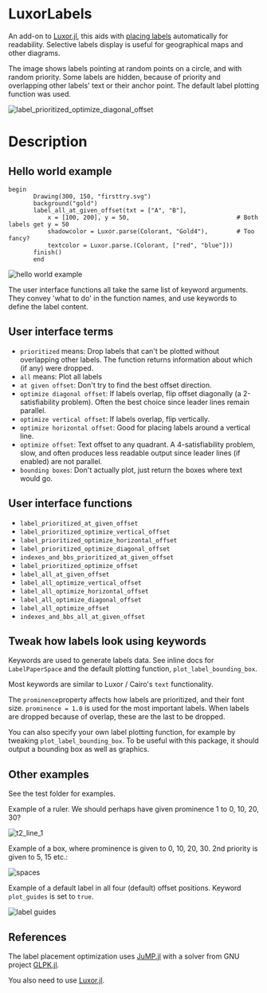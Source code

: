 # LuxorLabels
An add-on to [Luxor.jl](https://github.com/JuliaGraphics/Luxor.jl), this aids with [placing labels](https://en.wikipedia.org/wiki/Automatic_label_placement) automatically for readability. Selective labels display is useful for geographical maps and other diagrams.

The image shows labels pointing at random points on a circle, and with random priority. Some labels are hidden, because of priority and overlapping other labels' text or their anchor point. The default label plotting function was used.

<img src="resource/label_prioritized_optimize_diagonal_offset.svg" alt = "label_prioritized_optimize_diagonal_offset" style="display: inline-block; margin: 0 auto; max-width: 640px">


# Description

## Hello world example
```
begin
       Drawing(300, 150, "firsttry.svg")
       background("gold")
       label_all_at_given_offset(txt = ["A", "B"],
           x = [100, 200], y = 50,                              # Both labels get y = 50
           shadowcolor = Luxor.parse(Colorant, "Gold4"),        # Too fancy?
           textcolor = Luxor.parse.(Colorant, ["red", "blue"]))
       finish()
       end
```


<img src="resource/firsttry.svg" alt = "hello world example" style="display: inline-block; margin: 0 auto; max-width: 640px">


The user interface functions all take the same list of keyword arguments. They convey 'what to do' in the function names, and use keywords to define the label content.

## User interface terms

  - `prioritized` means: Drop labels that can't be plotted without overlapping other labels.
     The function returns information about which (if any) were dropped.
  - `all` means: Plot all labels
  - `at given offset`: Don't try to find the best offset direction.
  - `optimize diagonal offset`: If labels overlap, flip offset diagonally (a 2-satisfiability problem). Often the best choice since leader lines remain parallel.
  - `optimize vertical offset`: If  labels overlap, flip  vertically.
  - `optimize horizontal offset`: Good for placing labels around a vertical line.
  - `optimize offset`: Text offset to any quadrant. A 4-satisfiability problem, slow, and often produces less readable output since leader lines (if enabled) are not parallel.
  - `bounding boxes`: Don't actually plot, just return the boxes where text would go.


## User interface functions

- `label_prioritized_at_given_offset`
- `label_prioritized_optimize_vertical_offset`
- `label_prioritized_optimize_horizontal_offset`
- `label_prioritized_optimize_diagonal_offset`
- `indexes_and_bbs_prioritized_at_given_offset`
- `label_prioritized_optimize_offset`
- `label_all_at_given_offset`
- `label_all_optimize_vertical_offset`
- `label_all_optimize_horizontal_offset`
- `label_all_optimize_diagonal_offset`
- `label_all_optimize_offset`
- `indexes_and_bbs_all_at_given_offset`


## Tweak how labels look using keywords

Keywords are used to generate labels data. See inline docs for `LabelPaperSpace` and the default 
plotting function, `plot_label_bounding_box`.

Most keywords are similar to Luxor / Cairo's `text` functionality. 

The `prominence`property affects how labels are prioritized, and their font size. 
`prominence = 1.0` is used for the most important labels. When labels are dropped
because of overlap, these are the last to be dropped.

You can also specify your own label plotting function, for example by tweaking `plot_label_bounding_box`.  To be useful with this package, it should output a bounding box as
well as graphics.

## Other examples

See the test folder for examples.

Example of a ruler. We should perhaps have given prominence 1 to 0, 10, 20, 30?

<img src="resource/t2_line_1.svg" alt = "t2_line_1" style="display: inline-block; margin: 0 auto; max-width: 640px">

Example of a box, where prominence is given to 0, 10, 20, 30. 2nd priority is given to 5, 15 etc.:

<img src="resource/t3_interfaces_14.svg" alt = "spaces" style="display: inline-block; margin: 0 auto; max-width: 640px">


Example of a default label in all four (default) offset positions. Keyword `plot_guides` is set to `true`.

<img src="resource/t1_unit_4.svg" alt = "label guides" style="display: inline-block; margin: 0 auto; max-width: 640px">


## References

The label placement optimization uses [JuMP.jl](https://github.com/jump-dev/JuMP.jl) with a solver from GNU project [GLPK.jl](https://github.com/jump-dev/GLPK.jl).

You also need to use [Luxor.jl](https://github.com/JuliaGraphics/Luxor.jl).
